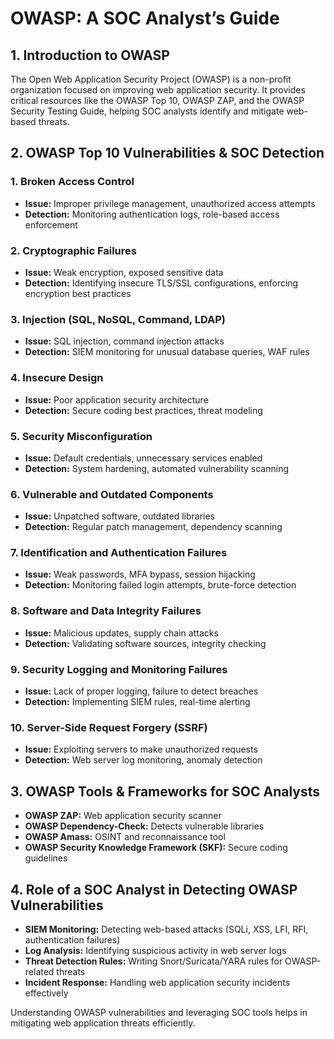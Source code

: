 # OWASP: A SOC Analyst’s Guide

## 1. Introduction to OWASP
The Open Web Application Security Project (OWASP) is a non-profit organization focused on improving web application security. It provides critical resources like the OWASP Top 10, OWASP ZAP, and the OWASP Security Testing Guide, helping SOC analysts identify and mitigate web-based threats.

## 2. OWASP Top 10 Vulnerabilities & SOC Detection
### **1. Broken Access Control**
- **Issue:** Improper privilege management, unauthorized access attempts
- **Detection:** Monitoring authentication logs, role-based access enforcement

### **2. Cryptographic Failures**
- **Issue:** Weak encryption, exposed sensitive data
- **Detection:** Identifying insecure TLS/SSL configurations, enforcing encryption best practices

### **3. Injection (SQL, NoSQL, Command, LDAP)**
- **Issue:** SQL injection, command injection attacks
- **Detection:** SIEM monitoring for unusual database queries, WAF rules

### **4. Insecure Design**
- **Issue:** Poor application security architecture
- **Detection:** Secure coding best practices, threat modeling

### **5. Security Misconfiguration**
- **Issue:** Default credentials, unnecessary services enabled
- **Detection:** System hardening, automated vulnerability scanning

### **6. Vulnerable and Outdated Components**
- **Issue:** Unpatched software, outdated libraries
- **Detection:** Regular patch management, dependency scanning

### **7. Identification and Authentication Failures**
- **Issue:** Weak passwords, MFA bypass, session hijacking
- **Detection:** Monitoring failed login attempts, brute-force detection

### **8. Software and Data Integrity Failures**
- **Issue:** Malicious updates, supply chain attacks
- **Detection:** Validating software sources, integrity checking

### **9. Security Logging and Monitoring Failures**
- **Issue:** Lack of proper logging, failure to detect breaches
- **Detection:** Implementing SIEM rules, real-time alerting

### **10. Server-Side Request Forgery (SSRF)**
- **Issue:** Exploiting servers to make unauthorized requests
- **Detection:** Web server log monitoring, anomaly detection

## 3. OWASP Tools & Frameworks for SOC Analysts
- **OWASP ZAP:** Web application security scanner
- **OWASP Dependency-Check:** Detects vulnerable libraries
- **OWASP Amass:** OSINT and reconnaissance tool
- **OWASP Security Knowledge Framework (SKF):** Secure coding guidelines

## 4. Role of a SOC Analyst in Detecting OWASP Vulnerabilities
- **SIEM Monitoring:** Detecting web-based attacks (SQLi, XSS, LFI, RFI, authentication failures)
- **Log Analysis:** Identifying suspicious activity in web server logs
- **Threat Detection Rules:** Writing Snort/Suricata/YARA rules for OWASP-related threats
- **Incident Response:** Handling web application security incidents effectively

Understanding OWASP vulnerabilities and leveraging SOC tools helps in mitigating web application threats efficiently.

